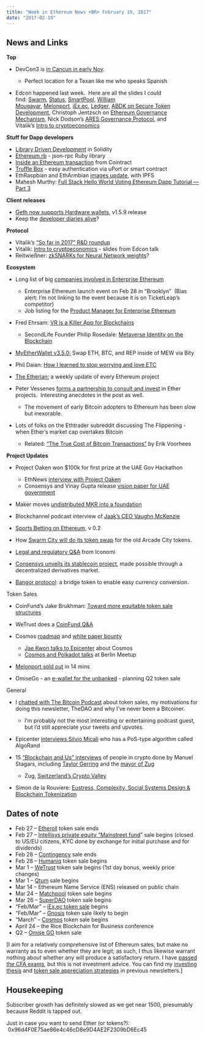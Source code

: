 ```yaml
---
title: "Week in Ethereum News <BR> February 19, 2017"
date: "2017-02-19"
---
```


## News and Links  

**Top**

- DevCon3 is [in Cancun in early Nov](https://twitter.com/ethereumproject/status/831556896792383490).
    - Perfect location for a Texan like me who speaks Spanish  
        
- Edcon happened last week.  Here are all the slides I could find: [Swarm](https://t.umblr.com/redirect?z=http%3A%2F%2Fswarm-gateways.net%2Fbzz%3A%2Fswarm-edcon-slides.test&t=NjkyYzA3YTUzOWY1MmQ0ZTBkNzU5YjZjZmQ2NTVjOTE4MzNiOTk3NSx6QXhvOHhKSA%3D%3D&b=t%3AQ8svKXOQOFn4j1wJ-IeWRA&p=https%3A%2F%2Fwww.weekinethereum.com%2Fpost%2F157521571528%2Ffebruary-19-2017&m=0), [Status](https://t.umblr.com/redirect?z=https%3A%2F%2Fblog.status.im%2Fedcon-2017-development-updates-and-roadmap-2d8c0474b1b9&t=ZWY0Y2U0ZjljZWM0NWM5NzdkOTliMmMwZjNlOWVjNDA2YWMxODk0ZSx6QXhvOHhKSA%3D%3D&b=t%3AQ8svKXOQOFn4j1wJ-IeWRA&p=https%3A%2F%2Fwww.weekinethereum.com%2Fpost%2F157521571528%2Ffebruary-19-2017&m=0), [SmartPool](https://t.umblr.com/redirect?z=http%3A%2F%2Fwww.comp.nus.edu.sg%2F%7Eloiluu%2Ftalks%2FSmartPool.pdf&t=N2QyY2Y0YmNhN2NiNTJkZjdjNWRhMTkzNjE1NTY5MWJhNzM2ZWIyMCx6QXhvOHhKSA%3D%3D&b=t%3AQ8svKXOQOFn4j1wJ-IeWRA&p=https%3A%2F%2Fwww.weekinethereum.com%2Fpost%2F157521571528%2Ffebruary-19-2017&m=0), [William Mougayar](https://t.umblr.com/redirect?z=https%3A%2F%2Fwww.slideshare.net%2Fwmougayar%2Fedcon-state-of-ethereum-ecosystem-mougayar&t=YTZhYzNjZWQyNWNiYTFkNTZkY2YyMThjOTJiZDdhYmNjOTA1Y2VmNyx6QXhvOHhKSA%3D%3D&b=t%3AQ8svKXOQOFn4j1wJ-IeWRA&p=https%3A%2F%2Fwww.weekinethereum.com%2Fpost%2F157521571528%2Ffebruary-19-2017&m=0), [Melonport](https://t.umblr.com/redirect?z=https%3A%2F%2Fwww.docdroid.net%2FsjoiTRu%2Fedcon-2017-ppt-presentation.pdf.html%23page%3D4&t=YWUxM2E2NzE5YjU1MWNhYzBmNDEzYjY5ZDJiNWQ2ODgzZjc0YWYwYyx6QXhvOHhKSA%3D%3D&b=t%3AQ8svKXOQOFn4j1wJ-IeWRA&p=https%3A%2F%2Fwww.weekinethereum.com%2Fpost%2F157521571528%2Ffebruary-19-2017&m=0), [iEx.ec](https://t.umblr.com/redirect?z=https%3A%2F%2Fwww.slideshare.net%2FGillesFedak%2Fthe-iexec-distributed-cloud-latest-developments-and-perspectives&t=ZGEzMTdiOGViZGI2YWNjZGRjMDdlZmY3ZDQ0MGI2OTIzNDJkZWNkYyx6QXhvOHhKSA%3D%3D&b=t%3AQ8svKXOQOFn4j1wJ-IeWRA&p=https%3A%2F%2Fwww.weekinethereum.com%2Fpost%2F157521571528%2Ffebruary-19-2017&m=0), [Ledger](https://t.umblr.com/redirect?z=http%3A%2F%2Fwww.slideshare.net%2FEricLarcheveque%2Fedcon-hardware-wallets-and-smart-contracts&t=YjU2MDM4MzJiNDc5OGVjNjU3NzQyMTdjNWM3Y2E4MDNmYmQyZWU2Nyx6QXhvOHhKSA%3D%3D&b=t%3AQ8svKXOQOFn4j1wJ-IeWRA&p=https%3A%2F%2Fwww.weekinethereum.com%2Fpost%2F157521571528%2Ffebruary-19-2017&m=0), [ABDK on Secure Token Development](https://t.umblr.com/redirect?z=https%3A%2F%2Fdrive.google.com%2Ffile%2Fd%2F0ByMtMw2hul0EN3NCaVFHSFdxRzA%2Fview&t=MTExOGY1Mzg0OTFlMjI0MWYyN2UyNjBhMWQwODUyYzBkNjU3ZTlmNyx6QXhvOHhKSA%3D%3D&b=t%3AQ8svKXOQOFn4j1wJ-IeWRA&p=https%3A%2F%2Fwww.weekinethereum.com%2Fpost%2F157521571528%2Ffebruary-19-2017&m=0), Christoph Jentzsch on [Ethereum Governance Mechanism](https://t.umblr.com/redirect?z=https%3A%2F%2Fdocs.google.com%2Fpresentation%2Fd%2F1zegxipiLor5C3HvUzwZdOmrR-R46EW76Qx0ug5FThL0%2Fedit%3Fusp%3Dsharing&t=NTQxNjU3YTE0NjJhMjc5NzEyZGRlZjY3MGZiNTM2ZWZhYjc2N2Y2NCx6QXhvOHhKSA%3D%3D&b=t%3AQ8svKXOQOFn4j1wJ-IeWRA&p=https%3A%2F%2Fwww.weekinethereum.com%2Fpost%2F157521571528%2Ffebruary-19-2017&m=0), Nick Dodson’s [ARES Governance Protocol](https://t.umblr.com/redirect?z=https%3A%2F%2Fdocs.google.com%2Fpresentation%2Fd%2F1-MycMcLEXGkvHLsGhC5rB2lXE7bLB-qSxVUekJeiJsE%2Fedit%3Fusp%3Dsharing&t=Yzk3YTU2NTI1YTdhN2M5MzJiMmE0NTI5OGIzM2E2NTM5MWU3ODM3Nyx6QXhvOHhKSA%3D%3D&b=t%3AQ8svKXOQOFn4j1wJ-IeWRA&p=https%3A%2F%2Fwww.weekinethereum.com%2Fpost%2F157521571528%2Ffebruary-19-2017&m=0), and Vitalik’s [Intro to cryptoeconomics](https://t.umblr.com/redirect?z=http%3A%2F%2Fvitalik.ca%2Ffiles%2Fintro_cryptoeconomics.pdf&t=ODY2YTc3ZjExNzE3NjYyNTUzMWI1ODk4YTBkOTc2ZDMyMGRhM2E2ZSx6QXhvOHhKSA%3D%3D&b=t%3AQ8svKXOQOFn4j1wJ-IeWRA&p=https%3A%2F%2Fwww.weekinethereum.com%2Fpost%2F157521571528%2Ffebruary-19-2017&m=0)

**Stuff for Dapp developers**

- [Library Driven Development](https://t.umblr.com/redirect?z=https%3A%2F%2Fmedium.com%2Faragondec%2Flibrary-driven-development-in-solidity-2bebcaf88736%23.cq5jknovm&t=MGU3MDYwMmUwZTk4NTM5YmFkNWFlNmUxMTA2Y2Q2MzAzYWI2N2M0Zix6QXhvOHhKSA%3D%3D&b=t%3AQ8svKXOQOFn4j1wJ-IeWRA&p=https%3A%2F%2Fwww.weekinethereum.com%2Fpost%2F157521571528%2Ffebruary-19-2017&m=0) in Solidity
- [Ethereum.rb](https://t.umblr.com/redirect?z=https%3A%2F%2Fgithub.com%2Fmarekkirejczyk%2Fethereum.rb&t=NzhlZGY4YjRhM2JiYzY2MGYwMTIwZGQxOGM4NDY3OGIzMTI4Yzk3Myx6QXhvOHhKSA%3D%3D&b=t%3AQ8svKXOQOFn4j1wJ-IeWRA&p=https%3A%2F%2Fwww.weekinethereum.com%2Fpost%2F157521571528%2Ffebruary-19-2017&m=0) - json-rpc Ruby library
- [Inside an Ethereum transaction](https://t.umblr.com/redirect?z=https%3A%2F%2Fmedium.com%2F%40codetractio%2Finside-an-ethereum-transaction-fa94ffca912f&t=YTRiNTZlYjhkYTU2ODlmMDBhNDlkNzU2ODk0OGRmOTkxMGNkMGE2NSx6QXhvOHhKSA%3D%3D&b=t%3AQ8svKXOQOFn4j1wJ-IeWRA&p=https%3A%2F%2Fwww.weekinethereum.com%2Fpost%2F157521571528%2Ffebruary-19-2017&m=0) from Cointract
- [Truffle Box](https://t.umblr.com/redirect?z=https%3A%2F%2Ftruffle-box.github.io%2F&t=ZDQyMDdmMjFkNWFlMDdiODZlODY1OGQ0NWQ2NzhkMjRhZTgzNzY4OSx6QXhvOHhKSA%3D%3D&b=t%3AQ8svKXOQOFn4j1wJ-IeWRA&p=https%3A%2F%2Fwww.weekinethereum.com%2Fpost%2F157521571528%2Ffebruary-19-2017&m=0) - easy authentication via uPort or smart contract
- EthRaspbian and EthArmbian [images update](https://t.umblr.com/redirect?z=https%3A%2F%2Fwww.reddit.com%2Fr%2Fethereum%2Fcomments%2F5v6vuu%2Fethereum_on_arm_ethraspbian_and_etharmbian_images%2F&t=YWYxMzgwZmNmYzBmODdiZjZmMGMyOTEwZGJkZDEzZjQ3MmQxMTYzNCx6QXhvOHhKSA%3D%3D&b=t%3AQ8svKXOQOFn4j1wJ-IeWRA&p=https%3A%2F%2Fwww.weekinethereum.com%2Fpost%2F157521571528%2Ffebruary-19-2017&m=0), with IPFS
- Mahesh Murthy: [Full Stack Hello World Voting Ethereum Dapp Tutorial — Part 3](https://t.umblr.com/redirect?z=https%3A%2F%2Fmedium.com%2F%40mvmurthy%2Ffull-stack-hello-world-voting-ethereum-dapp-tutorial-part-3-331c2712c9df&t=YjJjZWEwMDEzOWI0ZDE5MGM0YTA2MmNlM2MxODNiNGFmMDNlYjhkOSx6QXhvOHhKSA%3D%3D&b=t%3AQ8svKXOQOFn4j1wJ-IeWRA&p=https%3A%2F%2Fwww.weekinethereum.com%2Fpost%2F157521571528%2Ffebruary-19-2017&m=0)

**Client releases**

- [Geth now supports Hardware wallets](https://t.umblr.com/redirect?z=https%3A%2F%2Fgithub.com%2Fethereum%2Fgo-ethereum%2Freleases%2Ftag%2Fv1.5.9&t=MWYzYWM2MTdmYjAxYzM4ZjNlZDk5ZTgwOThmNDBlNTdjNmRlYzViZix6QXhvOHhKSA%3D%3D&b=t%3AQ8svKXOQOFn4j1wJ-IeWRA&p=https%3A%2F%2Fwww.weekinethereum.com%2Fpost%2F157521571528%2Ffebruary-19-2017&m=0), v1.5.9 release
- Keep the [developer diaries alive](https://t.umblr.com/redirect?z=https%3A%2F%2Fwww.reddit.com%2Fr%2Fethereum%2Fcomments%2F5v7tnu%2Fdeveloper_diary_your_opinion_please%2F&t=NDVmZmQyNGE3NDU1NmZiOTBmYzI5OTgzNTBiZjQ5Mzk4ZmRhYzFiZSx6QXhvOHhKSA%3D%3D&b=t%3AQ8svKXOQOFn4j1wJ-IeWRA&p=https%3A%2F%2Fwww.weekinethereum.com%2Fpost%2F157521571528%2Ffebruary-19-2017&m=0)?

**Protocol**

- Vitalik’s [“So far in 2017” R&D roundup](https://t.umblr.com/redirect?z=https%3A%2F%2Fblog.ethereum.org%2F2017%2F02%2F14%2Fethereum-rnd-roundup-valentines-day-edition%2F&t=NTNkOWExZDg2YWY4OGFjMWQ2OGVlNTFmM2E5Y2UxYTk4OWExMjZjYSx6QXhvOHhKSA%3D%3D&b=t%3AQ8svKXOQOFn4j1wJ-IeWRA&p=https%3A%2F%2Fwww.weekinethereum.com%2Fpost%2F157521571528%2Ffebruary-19-2017&m=0)
- Vitalik: [Intro to cryptoeconomics](https://t.umblr.com/redirect?z=http%3A%2F%2Fvitalik.ca%2Ffiles%2Fintro_cryptoeconomics.pdf&t=ODY2YTc3ZjExNzE3NjYyNTUzMWI1ODk4YTBkOTc2ZDMyMGRhM2E2ZSx6QXhvOHhKSA%3D%3D&b=t%3AQ8svKXOQOFn4j1wJ-IeWRA&p=https%3A%2F%2Fwww.weekinethereum.com%2Fpost%2F157521571528%2Ffebruary-19-2017&m=0) - slides from Edcon talk
- Reitwießner: [zkSNARKs for Neural Network weights](https://t.umblr.com/redirect?z=https%3A%2F%2Fgithub.com%2Fethereum%2Fresearch%2Fissues%2F3&t=NjZjMzRkYjVlMjRhNWEwMDEzOWYzY2JhZmM2ZGRkYjg2YmVlYmI5OCx6QXhvOHhKSA%3D%3D&b=t%3AQ8svKXOQOFn4j1wJ-IeWRA&p=https%3A%2F%2Fwww.weekinethereum.com%2Fpost%2F157521571528%2Ffebruary-19-2017&m=0)?

**Ecosystem**

- Long list of big [companies involved in Enterprise Ethereum](https://t.umblr.com/redirect?z=https%3A%2F%2Fwww.reddit.com%2Fr%2Fethereum%2Fcomments%2F5twmnc%2Fenterprise_ethereum_jp_morgan_cme_group_bny%2F&t=NmE0YjhmMTdmNTNhMGI0NWFmMGY5NjljYTEyNWZiYzMwNDIzYWQ1ZCx6QXhvOHhKSA%3D%3D&b=t%3AQ8svKXOQOFn4j1wJ-IeWRA&p=https%3A%2F%2Fwww.weekinethereum.com%2Fpost%2F157521571528%2Ffebruary-19-2017&m=0)
    - Enterprise Ethereum launch event on Feb 28 in “Brooklyn”  (Bias alert: I’m not linking to the event because it is on TicketLeap’s competitor)
    - Job listing for the [Product Manager for Enterprise Ethereum](https://t.umblr.com/redirect?z=https%3A%2F%2Fconsensys.net%2Fopen-positions%2F%3Fbzid%3D7fa47828c266&t=MWY2NDJiYjJiNzI0NTllYjQ5MGY4MTZlZjU0OGQyZjdiOTNjMzNkOSx6QXhvOHhKSA%3D%3D&b=t%3AQ8svKXOQOFn4j1wJ-IeWRA&p=https%3A%2F%2Fwww.weekinethereum.com%2Fpost%2F157521571528%2Ffebruary-19-2017&m=0)  
        
- Fred Ehrsam: [VR is a Killer App for Blockchains](https://t.umblr.com/redirect?z=https%3A%2F%2Fmedium.com%2F%40FEhrsam%2Fvr-is-a-killer-blockchain-app-3a4122d7f505%23.gtni5ufcm&t=Y2I4NGYyMzNkYjcwZTk1YWQyMzFlMTcyNzlhZDY5YWQ1NmQyMTQ3Yix6QXhvOHhKSA%3D%3D&b=t%3AQ8svKXOQOFn4j1wJ-IeWRA&p=https%3A%2F%2Fwww.weekinethereum.com%2Fpost%2F157521571528%2Ffebruary-19-2017&m=0)
    - SecondLife Founder Philip Rosedale: [Metaverse Identity on the Blockchain](https://t.umblr.com/redirect?z=https%3A%2F%2Fmedium.com%2F%40philiprosedale%2Fmetaverse-identity-on-the-blockchain-fcda97143255&t=MTg5MGU3MDI5YjYyOWZjZjI3OGQ3YjEzMTJiOTlkZmZhOTQ5MmI2ZSx6QXhvOHhKSA%3D%3D&b=t%3AQ8svKXOQOFn4j1wJ-IeWRA&p=https%3A%2F%2Fwww.weekinethereum.com%2Fpost%2F157521571528%2Ffebruary-19-2017&m=0)  
        
- [MyEtherWallet v3.5.0:](https://t.umblr.com/redirect?z=https%3A%2F%2Fwww.reddit.com%2Fr%2Fethereum%2Fcomments%2F5ueysp%2Fmyetherwallet_v350_swap_eth_btc_rep_via_bity%2F&t=ODYxYjk3Yzg0OTBhZWEyZjE0NjA3YWI5YTQ4YjA0YjhhZWVmMTgzZCx6QXhvOHhKSA%3D%3D&b=t%3AQ8svKXOQOFn4j1wJ-IeWRA&p=https%3A%2F%2Fwww.weekinethereum.com%2Fpost%2F157521571528%2Ffebruary-19-2017&m=0) Swap ETH, BTC, and REP inside of MEW via Bity
- Phil Daian: [How I learned to stop worrying and love ETC](https://t.umblr.com/redirect?z=https%3A%2F%2Fpdaian.com%2Fblog%2Fstop-worrying-love-etc%2F&t=ZjQ3MDExMjIyMDUzZWQxY2E1NjZiMzA4YjEzMTUwY2IyMjVlNDE2OSx6QXhvOHhKSA%3D%3D&b=t%3AQ8svKXOQOFn4j1wJ-IeWRA&p=https%3A%2F%2Fwww.weekinethereum.com%2Fpost%2F157521571528%2Ffebruary-19-2017&m=0)
- [The Etherian:](https://t.umblr.com/redirect?z=https%3A%2F%2Ftheetherian.wordpress.com%2F2017%2F02%2F20%2Fthe-etherian-weekly-slackgitter-update-2-12-2017-2-19-2017%2F&t=NzdmM2QwOWM4ZGRkNmVhNTU2ZGNlM2YwZWMwYjJjNGNjNTBmYjQyMCx6QXhvOHhKSA%3D%3D&b=t%3AQ8svKXOQOFn4j1wJ-IeWRA&p=https%3A%2F%2Fwww.weekinethereum.com%2Fpost%2F157521571528%2Ffebruary-19-2017&m=0) a weekly update of every Ethereum project
- Peter Vessenes [forms a partnership to consult and invest](https://t.umblr.com/redirect?z=https%3A%2F%2Fnewalchemy.io%2Fnews%2Fannouncing%2F&t=MjRjMzYyZjE4ZTFkMTI0NTllMmMxMmU4N2Y1NGZiNWY0ZTIzNmI2OSx6QXhvOHhKSA%3D%3D&b=t%3AQ8svKXOQOFn4j1wJ-IeWRA&p=https%3A%2F%2Fwww.weekinethereum.com%2Fpost%2F157521571528%2Ffebruary-19-2017&m=0) in Ether projects.  Interesting anecdotes in the post as well.
    - The movement of early Bitcoin adopters to Ethereum has been slow but inexorable.  
        
- Lots of folks on the Ethtrader subreddit discussing The Flippening - when Ether’s market cap overtakes Bitcoin
    - Related: [“The True Cost of Bitcoin Transactions”](https://t.umblr.com/redirect?z=http%3A%2F%2Fmoneyandstate.com%2Fthe-true-cost-of-bitcoin-transactions%2F&t=OThhYzgwZjM1YTZjNWNkMDY5NGUwMzdjZmE1ZmE2MmZjNTg1M2M0Myx6QXhvOHhKSA%3D%3D&b=t%3AQ8svKXOQOFn4j1wJ-IeWRA&p=https%3A%2F%2Fwww.weekinethereum.com%2Fpost%2F157521571528%2Ffebruary-19-2017&m=0) by Erik Voorhees  
        

**Project Updates**

- Project Oaken won $100k for first prize at the UAE Gov Hackathon
    - EthNews [interview with Project Oaken](https://t.umblr.com/redirect?z=https%3A%2F%2Fwww.ethnews.com%2Fethereum-wins-big-at-dubai-blockchain-hackathon&t=NThlMzgwMDE0ZjYzYjI1YjY2NjgyNmZiMTRlZjQ1NTk2ZjViOWM5NSx6QXhvOHhKSA%3D%3D&b=t%3AQ8svKXOQOFn4j1wJ-IeWRA&p=https%3A%2F%2Fwww.weekinethereum.com%2Fpost%2F157521571528%2Ffebruary-19-2017&m=0)
    - Consensys and Vinay Gupta release [vision paper for UAE government](https://t.umblr.com/redirect?z=https%3A%2F%2Fworldgovernmentsummit.org%2Fapi%2Fpublications%2Fdocument%3Fid%3Dc5717dc4-e97c-6578-b2f8-ff0000a7ddb6&t=OTIxZDU4ZjVhOTU3ZGFjZGU3NTljYjFiNDZmYzdkNjlhMDExNWRjNix6QXhvOHhKSA%3D%3D&b=t%3AQ8svKXOQOFn4j1wJ-IeWRA&p=https%3A%2F%2Fwww.weekinethereum.com%2Fpost%2F157521571528%2Ffebruary-19-2017&m=0)  
        
- Maker moves [undistributed MKR into a foundation](https://t.umblr.com/redirect?z=https%3A%2F%2Fblog.makerdao.com%2F2017%2F02%2F19%2Festablishment-of-the-dai-foundation%2F&t=OThiMGFkZjM1YzI1MjkxMDZiOTdlMTZlZGMyYWE1NzZmODYzMTgxZSx6QXhvOHhKSA%3D%3D&b=t%3AQ8svKXOQOFn4j1wJ-IeWRA&p=https%3A%2F%2Fwww.weekinethereum.com%2Fpost%2F157521571528%2Ffebruary-19-2017&m=0)
- Blockchannel podcast interview of [Jaak’s CEO Vaughn McKenzie](https://twitter.com/blockchannel/status/833056717193646080)
- [Sports Betting on Ethereum](https://t.umblr.com/redirect?z=http%3A%2F%2Fspethbet.com%2F&t=M2FiZWZlNjU3ZDNiZmQ1MDEzNjdjYzYyZGRhYjUwNDY4NTFlZTYyYix6QXhvOHhKSA%3D%3D&b=t%3AQ8svKXOQOFn4j1wJ-IeWRA&p=https%3A%2F%2Fwww.weekinethereum.com%2Fpost%2F157521571528%2Ffebruary-19-2017&m=0), v 0.2
- How [Swarm City will do its token swap](https://t.umblr.com/redirect?z=https%3A%2F%2Fpress.swarm.city%2Ffirst-release-details-on-the-token-swap-20e03f1b7da6&t=MTA3YWQ3Njk4ODYyNjQ4OWU0ZDUzZDY2ZGYxZjc0NGZkN2NhZTY5ZCx6QXhvOHhKSA%3D%3D&b=t%3AQ8svKXOQOFn4j1wJ-IeWRA&p=https%3A%2F%2Fwww.weekinethereum.com%2Fpost%2F157521571528%2Ffebruary-19-2017&m=0) for the old Arcade City tokens.
- [Legal and regulatory Q&A](https://t.umblr.com/redirect?z=https%3A%2F%2Fmedium.com%2Ficonominet%2Fconsolidated-legal-questions-e178a5400a6e&t=NGVlMDU4YzA2MjRiOTBhZTE2ZTY5YjRlYmY0NzlhMzJlMDlmZDM1Mix6QXhvOHhKSA%3D%3D&b=t%3AQ8svKXOQOFn4j1wJ-IeWRA&p=https%3A%2F%2Fwww.weekinethereum.com%2Fpost%2F157521571528%2Ffebruary-19-2017&m=0) from Iconomi
- [Consensys unveils its stablecoin project](https://t.umblr.com/redirect?z=https%3A%2F%2Fmedium.com%2Fstabl-blog%2Fstabl-bringing-stable-tokens-and-derivative-products-to-the-ethereum-blockchain-df4d5eba89d9&t=ZjMyYzY0ZGQ3ZjhhZTdmMjZhOWM3NjQ5NTVjNzExNjk1YzQ4OGVmNSx6QXhvOHhKSA%3D%3D&b=t%3AQ8svKXOQOFn4j1wJ-IeWRA&p=https%3A%2F%2Fwww.weekinethereum.com%2Fpost%2F157521571528%2Ffebruary-19-2017&m=0), made possible through a decentralized derivatives market.
- [Bangor protocol](https://t.umblr.com/redirect?z=https%3A%2F%2Fmedium.com%2Fbancor%2Fbancor-protocol-6aac5a297dcb&t=ZDRjY2E3NzM4ZmJmNmU1YzQ3NTkzMTA0NDc3YTM5NmNjZGI0YTEwNix6QXhvOHhKSA%3D%3D&b=t%3AQ8svKXOQOFn4j1wJ-IeWRA&p=https%3A%2F%2Fwww.weekinethereum.com%2Fpost%2F157521571528%2Ffebruary-19-2017&m=0): a bridge token to enable easy currency conversion.

Token Sales

- CoinFund’s Jake Brukhman: [Toward more equitable token sale structures](https://t.umblr.com/redirect?z=https%3A%2F%2Fblog.coinfund.io%2Ftoward-more-equitable-token-sale-structures-a71db12c8aff&t=MGJkNThlYTZhNTkzYjFjODY4OWUxMzExYWJmODc4NmRkZjQ3ZmE5Nix6QXhvOHhKSA%3D%3D&b=t%3AQ8svKXOQOFn4j1wJ-IeWRA&p=https%3A%2F%2Fwww.weekinethereum.com%2Fpost%2F157521571528%2Ffebruary-19-2017&m=0)
- WeTrust does a [CoinFund Q&A](https://t.umblr.com/redirect?z=https%3A%2F%2Fwww.youtube.com%2Fwatch%3Fv%3D1L2D5teync0&t=Mjg2ZjI5NWI1MDEzMGQxNGIzN2E1ZjBiMDg3YTdhYjY1OTkwZjA4NSx6QXhvOHhKSA%3D%3D&b=t%3AQ8svKXOQOFn4j1wJ-IeWRA&p=https%3A%2F%2Fwww.weekinethereum.com%2Fpost%2F157521571528%2Ffebruary-19-2017&m=0)
- Cosmos [roadmap](https://t.umblr.com/redirect?z=https%3A%2F%2Fcosmos.network%2Fblog%2Fcosmos-roadmap&t=OWZjYzk0ZTBhZTExYWNkOWUzZGIzZTcwNWU2N2E4Yjk5MzQ4NGU1ZSx6QXhvOHhKSA%3D%3D&b=t%3AQ8svKXOQOFn4j1wJ-IeWRA&p=https%3A%2F%2Fwww.weekinethereum.com%2Fpost%2F157521571528%2Ffebruary-19-2017&m=0) and [white paper bounty](https://t.umblr.com/redirect?z=https%3A%2F%2Fcosmos.network%2Fblog%2Fcosmos-whitepaper-bounty&t=M2QyNDE0MDBkYzJkZDdhMjdhMjI1ZGNjZDI2MmM5ZGZhMjE1OTNlZCx6QXhvOHhKSA%3D%3D&b=t%3AQ8svKXOQOFn4j1wJ-IeWRA&p=https%3A%2F%2Fwww.weekinethereum.com%2Fpost%2F157521571528%2Ffebruary-19-2017&m=0)
    - [Jae Kwon talks to Epicenter](https://t.umblr.com/redirect?z=http%3A%2F%2Fepicenter.tv%2F170&t=ZmZhNWYxNjRhNTViZDk2NzdmM2IwYzczNjE1OGNlMDQzM2Y3N2NmOCx6QXhvOHhKSA%3D%3D&b=t%3AQ8svKXOQOFn4j1wJ-IeWRA&p=https%3A%2F%2Fwww.weekinethereum.com%2Fpost%2F157521571528%2Ffebruary-19-2017&m=0) about Cosmos
    - [Cosmos and Polkadot talks](https://t.umblr.com/redirect?z=https%3A%2F%2Fwww.youtube.com%2Fwatch%3Fv%3DwsNh6ePeuX8&t=YzA5ZDRiZTZjZDgzYWU3NWUwNzM3NGYzOTBhMTlmN2JlNTg5M2YyZCx6QXhvOHhKSA%3D%3D&b=t%3AQ8svKXOQOFn4j1wJ-IeWRA&p=https%3A%2F%2Fwww.weekinethereum.com%2Fpost%2F157521571528%2Ffebruary-19-2017&m=0) at Berlin Meetup  
        
- [Melonport sold out](https://t.umblr.com/redirect?z=https%3A%2F%2Fmedium.com%2F%40melonproject%2Fmelonport-contribution-round-up-c83926721bad&t=MzQyMjg1YWI1YmQ1YjQyMmQxZGQxZDg2MTljYTVkOTA3MWJjZmE2NCx6QXhvOHhKSA%3D%3D&b=t%3AQ8svKXOQOFn4j1wJ-IeWRA&p=https%3A%2F%2Fwww.weekinethereum.com%2Fpost%2F157521571528%2Ffebruary-19-2017&m=0) in 14 mins
- OmiseGo - an [e-wallet for the unbanked](https://t.umblr.com/redirect?z=https%3A%2F%2Fomg.omise.co%2F%23participate&t=NmU0NmQ2NmRhYmM3MWE1NzY3YWZkYmYxYzA0ODIwZDE5MzI1YWYxZCx6QXhvOHhKSA%3D%3D&b=t%3AQ8svKXOQOFn4j1wJ-IeWRA&p=https%3A%2F%2Fwww.weekinethereum.com%2Fpost%2F157521571528%2Ffebruary-19-2017&m=0) - planning Q2 token sale

General

- I [chatted with The Bitcoin Podcast](https://t.umblr.com/redirect?z=http%3A%2F%2Fthebitcoinpodcast.com%2Fepisode-115%2F&t=NzhmNDIxZDNlNjQ1N2UyMjYxYTI1YWU4NmExZDU5MjY1NTNmOWU3Nyx6QXhvOHhKSA%3D%3D&b=t%3AQ8svKXOQOFn4j1wJ-IeWRA&p=https%3A%2F%2Fwww.weekinethereum.com%2Fpost%2F157521571528%2Ffebruary-19-2017&m=0) about token sales, my motivations for doing this newsletter, TheDAO and why I’ve never been a Bitcoiner.   
    - I’m probably not the most interesting or entertaining podcast guest, but I’d still appreciate your tweets and upvotes.  
        
- Epicenter [interviews Silvio Micali](https://t.umblr.com/redirect?z=https%3A%2F%2Fyoutu.be%2Fa40Xt7GnPvs&t=MWE2NGNjNGNiNTlhODAwMjc2YjAwMTM1ZGUwZjBhMTRhMDY4ODRjNCx6QXhvOHhKSA%3D%3D&b=t%3AQ8svKXOQOFn4j1wJ-IeWRA&p=https%3A%2F%2Fwww.weekinethereum.com%2Fpost%2F157521571528%2Ffebruary-19-2017&m=0) who has a PoS-type algorithm called AlgoRand
- 15 [“Blockchain and Us” interviews](https://t.umblr.com/redirect?z=https%3A%2F%2Fwww.youtube.com%2Fplaylist%3Flist%3DPLPe2IsaflSerY8BJrTbq6CaqIziQlIv1G&t=OTAzYzcwMWZlOWQyMTI1ZWY0MzM3NDEzYTUxM2UyMjU2MDY0YzQwYix6QXhvOHhKSA%3D%3D&b=t%3AQ8svKXOQOFn4j1wJ-IeWRA&p=https%3A%2F%2Fwww.weekinethereum.com%2Fpost%2F157521571528%2Ffebruary-19-2017&m=0) of people in crypto done by Manuel Stagars, including [Taylor Gerring](https://t.umblr.com/redirect?z=https%3A%2F%2Fyoutu.be%2FR900zVDCv74&t=NTVkMTc3MGMyZWVlNzBkMDhjMGVjM2M3OGRiZTk5YmUwNmZlYzExZix6QXhvOHhKSA%3D%3D&b=t%3AQ8svKXOQOFn4j1wJ-IeWRA&p=https%3A%2F%2Fwww.weekinethereum.com%2Fpost%2F157521571528%2Ffebruary-19-2017&m=0) and the [mayor of Zug](https://t.umblr.com/redirect?z=https%3A%2F%2Fyoutu.be%2FHORUI2o_kks&t=ZTk0MjUzMTgyZjgzNGM1Mjc5NTA0YTg4OWJlZjNmNmFkMGFiMTEyOSx6QXhvOHhKSA%3D%3D&b=t%3AQ8svKXOQOFn4j1wJ-IeWRA&p=https%3A%2F%2Fwww.weekinethereum.com%2Fpost%2F157521571528%2Ffebruary-19-2017&m=0)
    - Zug, [Switzerland’s Crypto Valley](https://t.umblr.com/redirect?z=https%3A%2F%2Fwww.ethnews.com%2Fzug-switzerlands-crypto-valley&t=NWYyMTg1MjdmZjI2YWFhZWJlMDE1ODUzMTIxMWU3MTQ4YjQzZGI5MCx6QXhvOHhKSA%3D%3D&b=t%3AQ8svKXOQOFn4j1wJ-IeWRA&p=https%3A%2F%2Fwww.weekinethereum.com%2Fpost%2F157521571528%2Ffebruary-19-2017&m=0)  
        
- Simon de la Rouviere: [Eustress, Complexity, Social Systems Design & Blockchain Tokenization](https://t.umblr.com/redirect?z=https%3A%2F%2Fmedium.com%2F%40simondlr%2Feustress-complexity-social-systems-design-blockchain-tokenization-5c3e264dc258&t=NzViNWE2M2MyZDAyODI1YWIzZDAwZDIwOTkzYTU1MzQ3YjllNDdlMSx6QXhvOHhKSA%3D%3D&b=t%3AQ8svKXOQOFn4j1wJ-IeWRA&p=https%3A%2F%2Fwww.weekinethereum.com%2Fpost%2F157521571528%2Ffebruary-19-2017&m=0)

## Dates of note

- Feb 27 – [Etheroll](https://t.umblr.com/redirect?z=http%3A%2F%2Fcrowdfund.etheroll.com%2F%23tab3&t=ZGFiZGRjNTE0ZjdjN2I2ZDg4MDBjOGIzZTc0MzEzYjRhYjhjZmM2YSx6QXhvOHhKSA%3D%3D&b=t%3AQ8svKXOQOFn4j1wJ-IeWRA&p=https%3A%2F%2Fwww.weekinethereum.com%2Fpost%2F157521571528%2Ffebruary-19-2017&m=0) token sale ends
- Feb 27 – [Intellisys private equity “Mainstreet fund](http://t.umblr.com/redirect?z=http%3A%2F%2Fmainstreet.ky%2F&t=Y2U0YzYzZmMzMTc3NGZhNTRmMjkzMTI1YjQ2MWViYzE0MDI1NmE3YixhWlN6ZHViQQ%3D%3D&b=t%3AQ8svKXOQOFn4j1wJ-IeWRA&p=http%3A%2F%2Fwww.weekinethereum.com%2Fpost%2F156205306748%2Fjanuary-22-2017&m=0)” sale begins (closed to US/EU citizens, KYC done by exchange for initial purchase and for dividends)
- Feb 28 – [Contingency](https://t.umblr.com/redirect?z=https%3A%2F%2Fcontingency.tech%2F&t=OWM0NjA0NTExMDA3M2ZhMjJkMGQ2NjljODAzOGFhYzBlNTdhYzVmNCx6QXhvOHhKSA%3D%3D&b=t%3AQ8svKXOQOFn4j1wJ-IeWRA&p=https%3A%2F%2Fwww.weekinethereum.com%2Fpost%2F157521571528%2Ffebruary-19-2017&m=0) sale ends
- Feb 28 – [Humaniq](https://t.umblr.com/redirect?z=http%3A%2F%2Fwww.humaniq.co%2F&t=NzU2NWY1NzhhOTJlOGMzNWFlOTQ3ZTA1NTdlOWMyNTNkOWJiNzJmMyx6QXhvOHhKSA%3D%3D&b=t%3AQ8svKXOQOFn4j1wJ-IeWRA&p=https%3A%2F%2Fwww.weekinethereum.com%2Fpost%2F157521571528%2Ffebruary-19-2017&m=0) token sale begins
- Mar 1 – [WeTrust](https://t.umblr.com/redirect?z=https%3A%2F%2Fwww.wetrust.io%2F&t=ZTA3OTE2NTdmNzA2MzQwNjhmMmZjMWY1YWEyYWM1MzkxYzYyMmQ4Nyx6QXhvOHhKSA%3D%3D&b=t%3AQ8svKXOQOFn4j1wJ-IeWRA&p=https%3A%2F%2Fwww.weekinethereum.com%2Fpost%2F157521571528%2Ffebruary-19-2017&m=0) token sale begins (1st day bonus, weekly price changes)
- Mar 1 – [Qtum](https://t.umblr.com/redirect?z=https%3A%2F%2Fqtum.org%2F&t=ZWJiN2YyMGRiY2U0NzJjYjMyZWQ4MDdiOGVlMzU5MDk3OTY1YmI2ZCx6QXhvOHhKSA%3D%3D&b=t%3AQ8svKXOQOFn4j1wJ-IeWRA&p=https%3A%2F%2Fwww.weekinethereum.com%2Fpost%2F157521571528%2Ffebruary-19-2017&m=0) sale begins
- Mar 14 – Ethereum Name Service (ENS) released on public chain
- Mar 24 – [Matchpool](https://t.umblr.com/redirect?z=http%3A%2F%2Fmatchpool.co%2Fcrowdsale%2F&t=NDJkZDA2MTU1NjIwY2ZkMmI3MDFiYzdkM2VjODRmNDgzZWYzMjQ2Mix6QXhvOHhKSA%3D%3D&b=t%3AQ8svKXOQOFn4j1wJ-IeWRA&p=https%3A%2F%2Fwww.weekinethereum.com%2Fpost%2F157521571528%2Ffebruary-19-2017&m=0) token sale begins
- Mar 26 – [SuperDAO](https://t.umblr.com/redirect?z=http%3A%2F%2Fcrowdfunding.superdao.io%2F&t=NGYwM2ZiOTJiOGMyZDhlODU1OTE0OTRmMmM1ZGQ4NDA0NTM1OTRmNSx6QXhvOHhKSA%3D%3D&b=t%3AQ8svKXOQOFn4j1wJ-IeWRA&p=https%3A%2F%2Fwww.weekinethereum.com%2Fpost%2F157521571528%2Ffebruary-19-2017&m=0) token sale begins
- “Feb/Mar” – [iEx.ec token sale](https://t.umblr.com/redirect?z=http%3A%2F%2Fcrowdsale.iex.ec%2F&t=NmNhNDNkMDMyOTIyMzVjOTlhMWE3NzU0ZTA1NDhjMzQ0MGMwNmYxMix6QXhvOHhKSA%3D%3D&b=t%3AQ8svKXOQOFn4j1wJ-IeWRA&p=https%3A%2F%2Fwww.weekinethereum.com%2Fpost%2F157521571528%2Ffebruary-19-2017&m=0) begins
- “Feb/Mar” – [Gnosis](https://t.umblr.com/redirect?z=https%3A%2F%2Fgnosis.pm%2F&t=ZWEwOWE1ZmZkMmRjOTc4NzBkNTRmN2NhMDFiZmYxN2I0NzA2MGEyMSx6QXhvOHhKSA%3D%3D&b=t%3AQ8svKXOQOFn4j1wJ-IeWRA&p=https%3A%2F%2Fwww.weekinethereum.com%2Fpost%2F157521571528%2Ffebruary-19-2017&m=0) token sale likely to begin
- “March” – [Cosmos](https://t.umblr.com/redirect?z=https%3A%2F%2Fcosmos.network%2F&t=NzU0ODM4MGNlOTJjZDhjZjU5NzdiMWVjMmM5NTRjOTI5NGFlYjA4ZSx6QXhvOHhKSA%3D%3D&b=t%3AQ8svKXOQOFn4j1wJ-IeWRA&p=https%3A%2F%2Fwww.weekinethereum.com%2Fpost%2F157521571528%2Ffebruary-19-2017&m=0) token sale begins
- April 24 – the Rice Blockchain for Business conference
- Q2 – [Omise GO](https://t.umblr.com/redirect?z=https%3A%2F%2Fomg.omise.co%2F%23participate&t=NmU0NmQ2NmRhYmM3MWE1NzY3YWZkYmYxYzA0ODIwZDE5MzI1YWYxZCx6QXhvOHhKSA%3D%3D&b=t%3AQ8svKXOQOFn4j1wJ-IeWRA&p=https%3A%2F%2Fwww.weekinethereum.com%2Fpost%2F157521571528%2Ffebruary-19-2017&m=0) token sale

\[I aim for a relatively comprehensive list of Ethereum sales, but make no warranty as to even whether they are legit; as such, I thus likewise warrant nothing about whether any will produce a satisfactory return. I have [passed the CFA exams](https://t.umblr.com/redirect?z=http%3A%2F%2Fwww.evanvanness.com%2Fpost%2F144767932386%2Fprepare-effectively-for-the-cfa-exam-how-to-skip&t=Y2ViZTgxMzllOGI2MWE4NDEyYThmY2EyOGVlOTAwNjBkZTU4NTE2MCx6QXhvOHhKSA%3D%3D&b=t%3AQ8svKXOQOFn4j1wJ-IeWRA&p=https%3A%2F%2Fwww.weekinethereum.com%2Fpost%2F157521571528%2Ffebruary-19-2017&m=0), but this is not investment advice. You can find my [investing thesis](http://www.weekinethereum.com/post/155180529233/august-28-2016) and [token sale appreciation strategies](http://www.weekinethereum.com/post/155180207393/september-4-2016) in previous newsletters.\]

## Housekeeping

Subscriber growth has definitely slowed as we get near 1500, presumably because Reddit is tapped out.  

Just in case you want to send Ether (or tokens?):  0x96d4F0E75ae86e4c46cD8e9D4AE2F2309bD6Ec45
